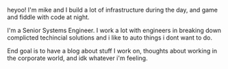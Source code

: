 heyoo! I'm mike and I build a lot of infrastructure during the day, and game and fiddle with code at night. 

I'm a Senior Systems Engineer. I work a lot with engineers in breaking down complicted techincial solutions and i like to auto things i dont want to do.

End goal is to have a blog about stuff I work on, thoughts about working in the corporate world, and idk whatever i'm feeling.
